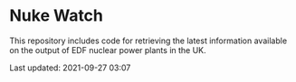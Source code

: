 # Nuke Watch

This repository includes code for retrieving the latest information available on the output of EDF nuclear power plants in the UK.

Last updated: 2021-09-27 03:07